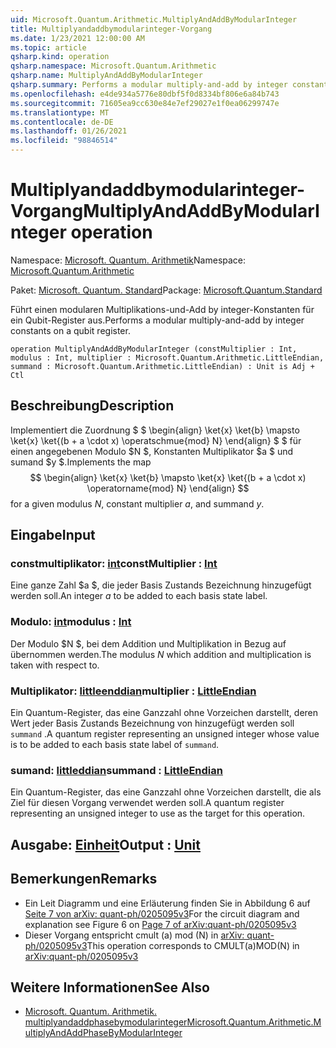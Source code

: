 ```yaml
---
uid: Microsoft.Quantum.Arithmetic.MultiplyAndAddByModularInteger
title: Multiplyandaddbymodularinteger-Vorgang
ms.date: 1/23/2021 12:00:00 AM
ms.topic: article
qsharp.kind: operation
qsharp.namespace: Microsoft.Quantum.Arithmetic
qsharp.name: MultiplyAndAddByModularInteger
qsharp.summary: Performs a modular multiply-and-add by integer constants on a qubit register.
ms.openlocfilehash: e4de934a5776e80dbf5f0d8334bf806e6a84b743
ms.sourcegitcommit: 71605ea9cc630e84e7ef29027e1f0ea06299747e
ms.translationtype: MT
ms.contentlocale: de-DE
ms.lasthandoff: 01/26/2021
ms.locfileid: "98846514"
---
```

# <a name="multiplyandaddbymodularinteger-operation"></a><span data-ttu-id="00cf4-102">Multiplyandaddbymodularinteger-Vorgang</span><span class="sxs-lookup"><span data-stu-id="00cf4-102">MultiplyAndAddByModularInteger operation</span></span>

<span data-ttu-id="00cf4-103">Namespace: [Microsoft. Quantum. Arithmetik](xref:Microsoft.Quantum.Arithmetic)</span><span class="sxs-lookup"><span data-stu-id="00cf4-103">Namespace: [Microsoft.Quantum.Arithmetic](xref:Microsoft.Quantum.Arithmetic)</span></span>

<span data-ttu-id="00cf4-104">Paket: [Microsoft. Quantum. Standard](https://nuget.org/packages/Microsoft.Quantum.Standard)</span><span class="sxs-lookup"><span data-stu-id="00cf4-104">Package: [Microsoft.Quantum.Standard](https://nuget.org/packages/Microsoft.Quantum.Standard)</span></span>


<span data-ttu-id="00cf4-105">Führt einen modularen Multiplikations-und-Add by integer-Konstanten für ein Qubit-Register aus.</span><span class="sxs-lookup"><span data-stu-id="00cf4-105">Performs a modular multiply-and-add by integer constants on a qubit register.</span></span>

```qsharp
operation MultiplyAndAddByModularInteger (constMultiplier : Int, modulus : Int, multiplier : Microsoft.Quantum.Arithmetic.LittleEndian, summand : Microsoft.Quantum.Arithmetic.LittleEndian) : Unit is Adj + Ctl
```


## <a name="description"></a><span data-ttu-id="00cf4-106">Beschreibung</span><span class="sxs-lookup"><span data-stu-id="00cf4-106">Description</span></span>

<span data-ttu-id="00cf4-107">Implementiert die Zuordnung $ $ \begin{align} \ket{x} \ket{b} \mapsto \ket{x} \ket{(b + a \cdot x) \operatschmue{mod} N} \end{align} $ $ für einen angegebenen Modulo $N $, Konstanten Multiplikator $a $ und sumand $y $.</span><span class="sxs-lookup"><span data-stu-id="00cf4-107">Implements the map $$ \begin{align} \ket{x} \ket{b} \mapsto \ket{x} \ket{(b + a \cdot x) \operatorname{mod} N} \end{align} $$ for a given modulus $N$, constant multiplier $a$, and summand $y$.</span></span>

## <a name="input"></a><span data-ttu-id="00cf4-108">Eingabe</span><span class="sxs-lookup"><span data-stu-id="00cf4-108">Input</span></span>

### <a name="constmultiplier--int"></a><span data-ttu-id="00cf4-109">constmultiplikator: [int](xref:microsoft.quantum.lang-ref.int)</span><span class="sxs-lookup"><span data-stu-id="00cf4-109">constMultiplier : [Int](xref:microsoft.quantum.lang-ref.int)</span></span>

<span data-ttu-id="00cf4-110">Eine ganze Zahl $a $, die jeder Basis Zustands Bezeichnung hinzugefügt werden soll.</span><span class="sxs-lookup"><span data-stu-id="00cf4-110">An integer $a$ to be added to each basis state label.</span></span>


### <a name="modulus--int"></a><span data-ttu-id="00cf4-111">Modulo: [int](xref:microsoft.quantum.lang-ref.int)</span><span class="sxs-lookup"><span data-stu-id="00cf4-111">modulus : [Int](xref:microsoft.quantum.lang-ref.int)</span></span>

<span data-ttu-id="00cf4-112">Der Modulo $N $, bei dem Addition und Multiplikation in Bezug auf übernommen werden.</span><span class="sxs-lookup"><span data-stu-id="00cf4-112">The modulus $N$ which addition and multiplication is taken with respect to.</span></span>


### <a name="multiplier--littleendian"></a><span data-ttu-id="00cf4-113">Multiplikator: [littleenddian](xref:Microsoft.Quantum.Arithmetic.LittleEndian)</span><span class="sxs-lookup"><span data-stu-id="00cf4-113">multiplier : [LittleEndian](xref:Microsoft.Quantum.Arithmetic.LittleEndian)</span></span>

<span data-ttu-id="00cf4-114">Ein Quantum-Register, das eine Ganzzahl ohne Vorzeichen darstellt, deren Wert jeder Basis Zustands Bezeichnung von hinzugefügt werden soll `summand` .</span><span class="sxs-lookup"><span data-stu-id="00cf4-114">A quantum register representing an unsigned integer whose value is to be added to each basis state label of `summand`.</span></span>


### <a name="summand--littleendian"></a><span data-ttu-id="00cf4-115">sumand: [littleddian](xref:Microsoft.Quantum.Arithmetic.LittleEndian)</span><span class="sxs-lookup"><span data-stu-id="00cf4-115">summand : [LittleEndian](xref:Microsoft.Quantum.Arithmetic.LittleEndian)</span></span>

<span data-ttu-id="00cf4-116">Ein Quantum-Register, das eine Ganzzahl ohne Vorzeichen darstellt, die als Ziel für diesen Vorgang verwendet werden soll.</span><span class="sxs-lookup"><span data-stu-id="00cf4-116">A quantum register representing an unsigned integer to use as the target for this operation.</span></span>



## <a name="output--unit"></a><span data-ttu-id="00cf4-117">Ausgabe: [Einheit](xref:microsoft.quantum.lang-ref.unit)</span><span class="sxs-lookup"><span data-stu-id="00cf4-117">Output : [Unit](xref:microsoft.quantum.lang-ref.unit)</span></span>



## <a name="remarks"></a><span data-ttu-id="00cf4-118">Bemerkungen</span><span class="sxs-lookup"><span data-stu-id="00cf4-118">Remarks</span></span>

- <span data-ttu-id="00cf4-119">Ein Leit Diagramm und eine Erläuterung finden Sie in Abbildung 6 auf [Seite 7 von arXiv: quant-ph/0205095v3](https://arxiv.org/pdf/quant-ph/0205095v3.pdf#page=7)</span><span class="sxs-lookup"><span data-stu-id="00cf4-119">For the circuit diagram and explanation see Figure 6 on [Page 7 of arXiv:quant-ph/0205095v3](https://arxiv.org/pdf/quant-ph/0205095v3.pdf#page=7)</span></span>
- <span data-ttu-id="00cf4-120">Dieser Vorgang entspricht cmult (a) mod (N) in [arXiv: quant-ph/0205095v3](https://arxiv.org/pdf/quant-ph/0205095v3.pdf)</span><span class="sxs-lookup"><span data-stu-id="00cf4-120">This operation corresponds to CMULT(a)MOD(N) in [arXiv:quant-ph/0205095v3](https://arxiv.org/pdf/quant-ph/0205095v3.pdf)</span></span>

## <a name="see-also"></a><span data-ttu-id="00cf4-121">Weitere Informationen</span><span class="sxs-lookup"><span data-stu-id="00cf4-121">See Also</span></span>

- [<span data-ttu-id="00cf4-122">Microsoft. Quantum. Arithmetik. multiplyandaddphasebymodularinteger</span><span class="sxs-lookup"><span data-stu-id="00cf4-122">Microsoft.Quantum.Arithmetic.MultiplyAndAddPhaseByModularInteger</span></span>](xref:Microsoft.Quantum.Arithmetic.MultiplyAndAddPhaseByModularInteger)
